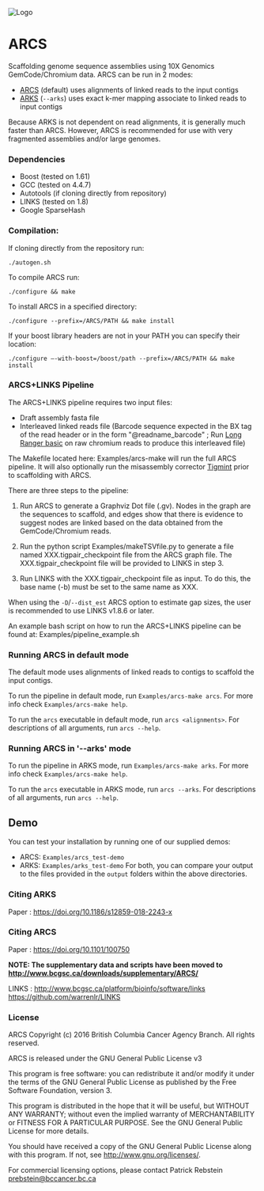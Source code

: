 ![Logo](https://github.com/bcgsc/arcs/blob/master/arcs-logo.png)

# ARCS

Scaffolding genome sequence assemblies using 10X Genomics GemCode/Chromium data. 
ARCS can be run in 2 modes:
* [ARCS](https://doi.org/10.1101/100750) (default) uses alignments of linked reads to the input contigs 
* [ARKS](https://doi.org/10.1186/s12859-018-2243-x) (`--arks`) uses exact k-mer mapping associate to linked reads to input contigs

Because ARKS is not dependent on read alignments, it is generally much faster than ARCS. However, ARCS is recommended for use with very fragmented assemblies and/or large genomes.

### Dependencies
* Boost (tested on 1.61)
* GCC (tested on 4.4.7)
* Autotools (if cloning directly from repository) 
* LINKS (tested on 1.8)
* Google SparseHash

### Compilation:
If cloning directly from the repository run:
```
./autogen.sh
```
To compile ARCS run:
```
./configure && make
```
To install ARCS in a specified directory:
```
./configure --prefix=/ARCS/PATH && make install
```
If your boost library headers are not in your PATH you can specify their location:
```
./configure –-with-boost=/boost/path --prefix=/ARCS/PATH && make install
```

### ARCS+LINKS Pipeline

The ARCS+LINKS pipeline requires two input files:
* Draft assembly fasta file
* Interleaved linked reads file (Barcode sequence expected in the BX tag of the read header or in the form "@readname_barcode" ; Run [Long Ranger basic](https://support.10xgenomics.com/genome-exome/software/pipelines/latest/what-is-long-ranger) on raw chromium reads to produce this interleaved file)

The Makefile located here: Examples/arcs-make will run the full ARCS pipeline. It will also optionally run the misassembly corrector [Tigmint](https://github.com/bcgsc/tigmint) prior to scaffolding with ARCS.

There are three steps to the pipeline:

1. Run ARCS to generate a Graphviz Dot file (.gv). Nodes in the graph are the sequences to scaffold, and edges show that there is evidence to suggest nodes are linked based on the data obtained from the GemCode/Chromium reads.

2. Run the python script Examples/makeTSVfile.py to generate a file named XXX.tigpair_checkpoint file from the ARCS graph file. The XXX.tigpair_checkpoint file will be provided to LINKS in step 3.

3. Run LINKS with the XXX.tigpair_checkpoint file as input. To do this, the base name (-b) must be set to the same name as XXX.

When using the `-D`/`--dist_est` ARCS option to estimate gap sizes, the user is recommended to use LINKS v1.8.6 or later.

An example bash script on how to run the ARCS+LINKS pipeline can be found at: Examples/pipeline_example.sh

### Running ARCS in default mode

The default mode uses alignments of linked reads to contigs to scaffold the input contigs.

To run the pipeline in default mode, run `Examples/arcs-make arcs`. For more info check `Examples/arcs-make help`.

To run the `arcs` executable in default mode, run `arcs <alignments>`. For descriptions of all arguments, run `arcs --help`.

### Running ARCS in '--arks' mode

To run the pipeline in ARKS mode, run `Examples/arcs-make arks`. For more info check `Examples/arcs-make help`.

To run the `arcs` executable in ARKS mode, run `arcs --arks`. For descriptions of all arguments, run `arcs --help`.

## Demo

You can test your installation by running one of our supplied demos:
* ARCS: `Examples/arcs_test-demo`
* ARKS: `Examples/arks_test-demo`
For both, you can compare your output to the files provided in the `output` folders within the above directories.

### Citing ARKS

Paper :
https://doi.org/10.1186/s12859-018-2243-x

### Citing ARCS

Paper :
https://doi.org/10.1101/100750

**NOTE: The supplementary data and scripts have been moved to http://www.bcgsc.ca/downloads/supplementary/ARCS/**

LINKS :
http://www.bcgsc.ca/platform/bioinfo/software/links
https://github.com/warrenlr/LINKS


### License  

ARCS Copyright (c) 2016 British Columbia Cancer Agency Branch.  All rights reserved.

ARCS is released under the GNU General Public License v3

This program is free software: you can redistribute it and/or modify it under the terms of the GNU General Public License as published by the Free Software Foundation, version 3.

This program is distributed in the hope that it will be useful, but WITHOUT ANY WARRANTY; without even the implied warranty of MERCHANTABILITY or FITNESS FOR A PARTICULAR PURPOSE. See the GNU General Public License for more details.

You should have received a copy of the GNU General Public License along with this program. If not, see <http://www.gnu.org/licenses/>.

For commercial licensing options, please contact Patrick Rebstein <prebstein@bccancer.bc.ca>
